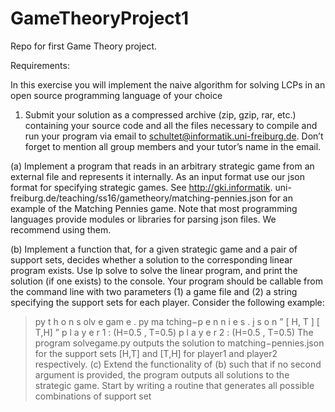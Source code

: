 # GameTheoryProject1

Repo for first Game Theory project.

Requirements:

In this exercise you will implement the naive algorithm for solving LCPs in
an open source programming language of your choice
1. Submit your solution as a compressed archive (zip, gzip, rar, etc.) containing your source
code and all the files necessary to compile and run your program via email to
schultet@informatik.uni-freiburg.de. Don’t forget to mention all group
members and your tutor’s name in the email.

(a) Implement a program that reads in an arbitrary strategic game from an
external file and represents it internally. As an input format use our
json format for specifying strategic games. See http://gki.informatik.
uni-freiburg.de/teaching/ss16/gametheory/matching-pennies.json
for an example of the Matching Pennies game. Note that most programming
languages provide modules or libraries for parsing json files. We
recommend using them.

(b) Implement a function that, for a given strategic game and a pair of support
sets, decides whether a solution to the corresponding linear program exists.
Use lp solve to solve the linear program, and print the solution (if one
exists) to the console. Your program should be callable from the command
line with two parameters (1) a game file and (2) a string specifying the
support sets for each player. Consider the following example:

> py t h o n s olv e gam e . py ma tching−p e n n i e s . j s o n ” [ H, T ] [ T,H] ”
p l a y e r 1 : (H=0.5 , T=0.5)
p l a y e r 2 : (H=0.5 , T=0.5)
The program solvegame.py outputs the solution to matching−pennies.json for
the support sets [H,T] and [T,H] for player1 and player2 respectively.
(c) Extend the functionality of (b) such that if no second argument is provided,
the program outputs all solutions to the strategic game. Start by
writing a routine that generates all possible combinations of support set
